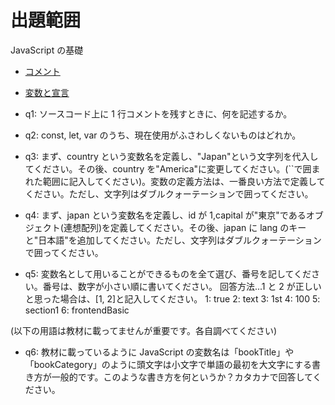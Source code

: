 # 出題範囲

JavaScript の基礎

- [コメント](https://jsprimer.net/basic/comments/)
- [変数と宣言](https://jsprimer.net/basic/variables/)

- q1: ソースコード上に 1 行コメントを残すときに、何を記述するか。

- q2: const, let, var のうち、現在使用がふさわしくないものはどれか。

- q3: まず、country という変数名を定義し、"Japan"という文字列を代入してください。その後、country を"America"に変更してください。(``で囲まれた範囲に記入してください)。変数の定義方法は、一番良い方法で定義してください。ただし、文字列はダブルクォーテーションで囲ってください。

- q4: まず、japan という変数名を定義し、id が 1,capital が"東京"であるオブジェクト(連想配列)を定義してください。その後、japan に lang のキーと"日本語"を追加してください。ただし、文字列はダブルクォーテーションで囲ってください。

- q5: 変数名として用いることができるものを全て選び、番号を記してください。番号は、数字が小さい順に書いてください。
  回答方法...1 と 2 が正しいと思った場合は、[1, 2]と記入してください。
  1: true
  2: text
  3: 1st
  4: 100
  5: section1
  6: frontendBasic

(以下の用語は教材に載ってませんが重要です。各自調べてください)

- q6: 教材に載っているように JavaScript の変数名は「bookTitle」や「bookCategory」のように頭文字は小文字で単語の最初を大文字にする書き方が一般的です。このような書き方を何というか？カタカナで回答してください。
